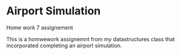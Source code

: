 # Airport Simulation
Home work 7 assignement

This is a homwework assignemnt from my datastructures class that incorporated completing an airport simulation.
